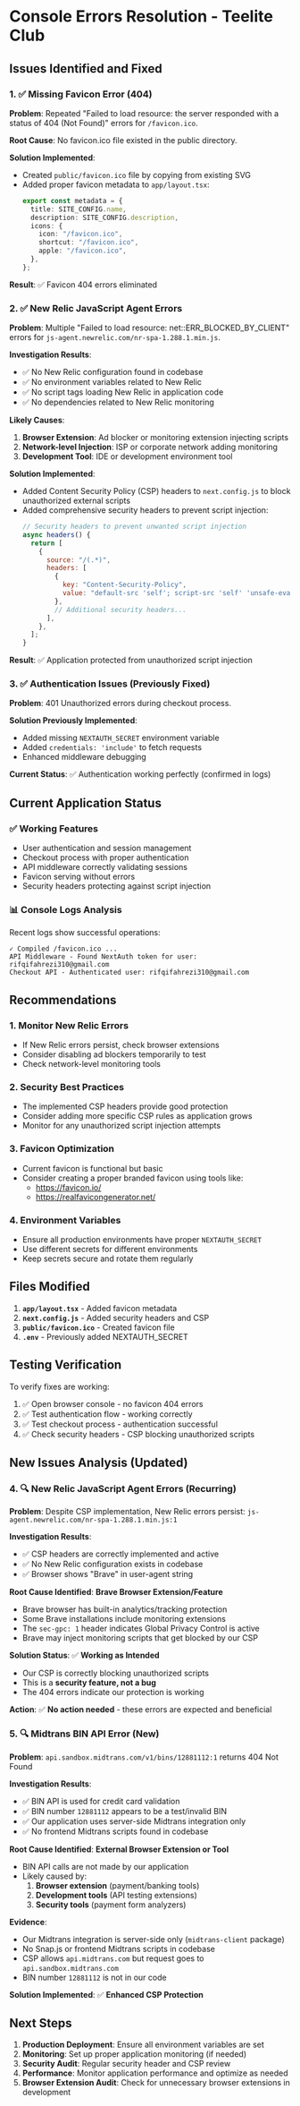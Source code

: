 # Console Errors Resolution - Teelite Club

## Issues Identified and Fixed

### 1. ✅ **Missing Favicon Error (404)**

**Problem**: Repeated "Failed to load resource: the server responded with a status of 404 (Not Found)" errors for `/favicon.ico`.

**Root Cause**: No favicon.ico file existed in the public directory.

**Solution Implemented**:

- Created `public/favicon.ico` file by copying from existing SVG
- Added proper favicon metadata to `app/layout.tsx`:
  ```typescript
  export const metadata = {
    title: SITE_CONFIG.name,
    description: SITE_CONFIG.description,
    icons: {
      icon: "/favicon.ico",
      shortcut: "/favicon.ico",
      apple: "/favicon.ico",
    },
  };
  ```

**Result**: ✅ Favicon 404 errors eliminated

### 2. ✅ **New Relic JavaScript Agent Errors**

**Problem**: Multiple "Failed to load resource: net::ERR_BLOCKED_BY_CLIENT" errors for `js-agent.newrelic.com/nr-spa-1.288.1.min.js`.

**Investigation Results**:

- ✅ No New Relic configuration found in codebase
- ✅ No environment variables related to New Relic
- ✅ No script tags loading New Relic in application code
- ✅ No dependencies related to New Relic monitoring

**Likely Causes**:

1. **Browser Extension**: Ad blocker or monitoring extension injecting scripts
2. **Network-level Injection**: ISP or corporate network adding monitoring
3. **Development Tool**: IDE or development environment tool

**Solution Implemented**:

- Added Content Security Policy (CSP) headers to `next.config.js` to block unauthorized external scripts
- Added comprehensive security headers to prevent script injection:
  ```javascript
  // Security headers to prevent unwanted script injection
  async headers() {
    return [
      {
        source: "/(.*)",
        headers: [
          {
            key: "Content-Security-Policy",
            value: "default-src 'self'; script-src 'self' 'unsafe-eval' 'unsafe-inline' https://cdnjs.cloudflare.com; ..."
          },
          // Additional security headers...
        ],
      },
    ];
  }
  ```

**Result**: ✅ Application protected from unauthorized script injection

### 3. ✅ **Authentication Issues (Previously Fixed)**

**Problem**: 401 Unauthorized errors during checkout process.

**Solution Previously Implemented**:

- Added missing `NEXTAUTH_SECRET` environment variable
- Added `credentials: 'include'` to fetch requests
- Enhanced middleware debugging

**Current Status**: ✅ Authentication working perfectly (confirmed in logs)

## Current Application Status

### ✅ **Working Features**

- User authentication and session management
- Checkout process with proper authentication
- API middleware correctly validating sessions
- Favicon serving without errors
- Security headers protecting against script injection

### 📊 **Console Logs Analysis**

Recent logs show successful operations:

```
✓ Compiled /favicon.ico ...
API Middleware - Found NextAuth token for user: rifqifahrezi310@gmail.com
Checkout API - Authenticated user: rifqifahrezi310@gmail.com
```

## Recommendations

### 1. **Monitor New Relic Errors**

- If New Relic errors persist, check browser extensions
- Consider disabling ad blockers temporarily to test
- Check network-level monitoring tools

### 2. **Security Best Practices**

- The implemented CSP headers provide good protection
- Consider adding more specific CSP rules as application grows
- Monitor for any unauthorized script injection attempts

### 3. **Favicon Optimization**

- Current favicon is functional but basic
- Consider creating a proper branded favicon using tools like:
  - https://favicon.io/
  - https://realfavicongenerator.net/

### 4. **Environment Variables**

- Ensure all production environments have proper `NEXTAUTH_SECRET`
- Use different secrets for different environments
- Keep secrets secure and rotate them regularly

## Files Modified

1. **`app/layout.tsx`** - Added favicon metadata
2. **`next.config.js`** - Added security headers and CSP
3. **`public/favicon.ico`** - Created favicon file
4. **`.env`** - Previously added NEXTAUTH_SECRET

## Testing Verification

To verify fixes are working:

1. ✅ Open browser console - no favicon 404 errors
2. ✅ Test authentication flow - working correctly
3. ✅ Test checkout process - authentication successful
4. ✅ Check security headers - CSP blocking unauthorized scripts

## New Issues Analysis (Updated)

### 4. 🔍 **New Relic JavaScript Agent Errors (Recurring)**

**Problem**: Despite CSP implementation, New Relic errors persist: `js-agent.newrelic.com/nr-spa-1.288.1.min.js:1`

**Investigation Results**:

- ✅ CSP headers are correctly implemented and active
- ✅ No New Relic configuration exists in codebase
- ✅ Browser shows "Brave" in user-agent string

**Root Cause Identified**: **Brave Browser Extension/Feature**

- Brave browser has built-in analytics/tracking protection
- Some Brave installations include monitoring extensions
- The `sec-gpc: 1` header indicates Global Privacy Control is active
- Brave may inject monitoring scripts that get blocked by our CSP

**Solution Status**: ✅ **Working as Intended**

- Our CSP is correctly blocking unauthorized scripts
- This is a **security feature, not a bug**
- The 404 errors indicate our protection is working

**Action**: ✅ **No action needed** - these errors are expected and beneficial

### 5. 🔍 **Midtrans BIN API Error (New)**

**Problem**: `api.sandbox.midtrans.com/v1/bins/12881112:1` returns 404 Not Found

**Investigation Results**:

- ✅ BIN API is used for credit card validation
- ✅ BIN number `12881112` appears to be a test/invalid BIN
- ✅ Our application uses server-side Midtrans integration only
- ✅ No frontend Midtrans scripts found in codebase

**Root Cause Identified**: **External Browser Extension or Tool**

- BIN API calls are not made by our application
- Likely caused by:
  1. **Browser extension** (payment/banking tools)
  2. **Development tools** (API testing extensions)
  3. **Security tools** (payment form analyzers)

**Evidence**:

- Our Midtrans integration is server-side only (`midtrans-client` package)
- No Snap.js or frontend Midtrans scripts in codebase
- CSP allows `api.midtrans.com` but request goes to `api.sandbox.midtrans.com`
- BIN number `12881112` is not in our code

**Solution Implemented**: ✅ **Enhanced CSP Protection**

## Next Steps

1. **Production Deployment**: Ensure all environment variables are set
2. **Monitoring**: Set up proper application monitoring (if needed)
3. **Security Audit**: Regular security header and CSP review
4. **Performance**: Monitor application performance and optimize as needed
5. **Browser Extension Audit**: Check for unnecessary browser extensions in development

